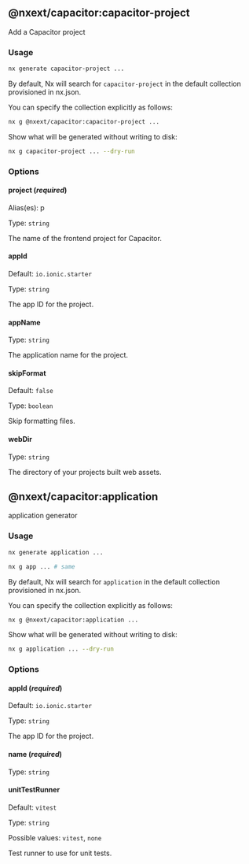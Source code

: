 ## @nxext/capacitor:capacitor-project

Add a Capacitor project

### Usage

```bash
nx generate capacitor-project ...
```

By default, Nx will search for `capacitor-project` in the default collection provisioned in nx.json.

You can specify the collection explicitly as follows:

```bash
nx g @nxext/capacitor:capacitor-project ...
```

Show what will be generated without writing to disk:

```bash
nx g capacitor-project ... --dry-run
```

### Options

#### project (_**required**_)

Alias(es): p

Type: `string`

The name of the frontend project for Capacitor.

#### appId

Default: `io.ionic.starter`

Type: `string`

The app ID for the project.

#### appName

Type: `string`

The application name for the project.

#### skipFormat

Default: `false`

Type: `boolean`

Skip formatting files.

#### webDir

Type: `string`

The directory of your projects built web assets.

## @nxext/capacitor:application

application generator

### Usage

```bash
nx generate application ...
```

```bash
nx g app ... # same
```

By default, Nx will search for `application` in the default collection provisioned in nx.json.

You can specify the collection explicitly as follows:

```bash
nx g @nxext/capacitor:application ...
```

Show what will be generated without writing to disk:

```bash
nx g application ... --dry-run
```

### Options

#### appId (_**required**_)

Default: `io.ionic.starter`

Type: `string`

The app ID for the project.

#### name (_**required**_)

Type: `string`

#### unitTestRunner

Default: `vitest`

Type: `string`

Possible values: `vitest`, `none`

Test runner to use for unit tests.
